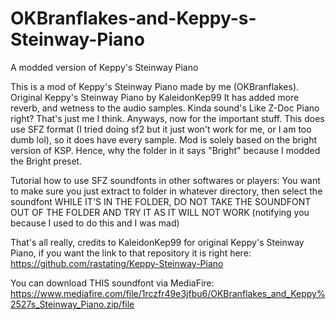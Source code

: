 # OKBranflakes-and-Keppy-s-Steinway-Piano
A modded version of Keppy's Steinway Piano

This is a mod of Keppy's Steinway Piano made by me (OKBranflakes). Original Keppy's Steinway Piano by KaleidonKep99
It has added more reverb, and wetness to the audio samples. Kinda sound's Like Z-Doc Piano right? That's just me I think.
Anyways, now for the important stuff.
This does use SFZ format (I tried doing sf2 but it just won't work for me, or I am too dumb lol), so it does have every sample.
Mod is solely based on the bright version of KSP. Hence, why the folder in it says "Bright" because I modded the Bright preset.

Tutorial how to use SFZ soundfonts in other softwares or players:
You want to make sure you just extract to folder in whatever directory, then select the soundfont WHILE IT'S IN THE FOLDER, DO NOT TAKE THE SOUNDFONT OUT OF THE FOLDER AND TRY IT AS IT WILL NOT WORK (notifying you because I used to do this and I was mad)

That's all really, credits to KaleidonKep99 for original Keppy's Steinway Piano, if you want the link to that repository it is right here: https://github.com/rastating/Keppy-Steinway-Piano

You can download THIS soundfont via MediaFire: https://www.mediafire.com/file/1rczfr49e3jfbu6/OKBranflakes_and_Keppy%2527s_Steinway_Piano.zip/file
